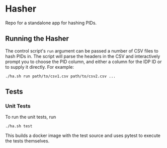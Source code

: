 # Hasher

Repo for a standalone app for hashing PIDs.

## Running the Hasher

The control script's `run` argument can be passed a number of CSV files to hash PIDs in.
The script will parse the headers in the CSV and interactively prompt you to choose the PID column, and either a column for the IDP ID or to supply it directly.
For example:

```
./ha.sh run path/to/csv1.csv path/to/csv2.csv ...
```

## Tests

### Unit Tests

To run the unit tests, run

```
./ha.sh test
```

This builds a docker image with the test source and uses pytest to execute the tests themselves.
